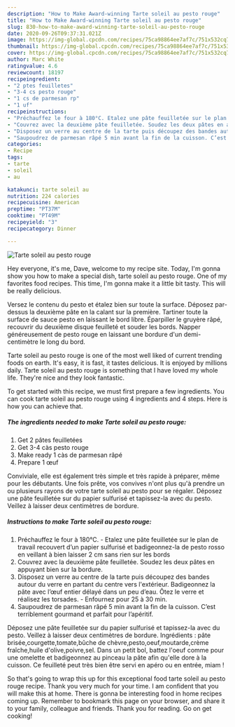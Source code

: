 ```yaml
---
description: "How to Make Award-winning Tarte soleil au pesto rouge"
title: "How to Make Award-winning Tarte soleil au pesto rouge"
slug: 830-how-to-make-award-winning-tarte-soleil-au-pesto-rouge
date: 2020-09-26T09:37:31.021Z
image: https://img-global.cpcdn.com/recipes/75ca98864ee7af7c/751x532cq70/tarte-soleil-au-pesto-rouge-photo-principale-de-la-recette.jpg
thumbnail: https://img-global.cpcdn.com/recipes/75ca98864ee7af7c/751x532cq70/tarte-soleil-au-pesto-rouge-photo-principale-de-la-recette.jpg
cover: https://img-global.cpcdn.com/recipes/75ca98864ee7af7c/751x532cq70/tarte-soleil-au-pesto-rouge-photo-principale-de-la-recette.jpg
author: Marc White
ratingvalue: 4.6
reviewcount: 18197
recipeingredient:
- "2 ptes feuilletes"
- "3-4 cs pesto rouge"
- "1 cs de parmesan rp"
- "1 uf"
recipeinstructions:
- "Préchauffez le four à 180°C. Etalez une pâte feuilletée sur le plan de travail recouvert d’un papier sulfurisé et badigeonnez-la de pesto rosso en veillant à bien laisser 2 cm sans rien sur les bords"
- "Couvrez avec la deuxième pâte feuilletée. Soudez les deux pâtes en appuyant bien sur la bordure."
- "Disposez un verre au centre de la tarte puis découpez des bandes autour du verre en partant du centre vers l&#39;extérieur. Badigeonnez la pâte avec l’œuf entier délayé dans un peu d’eau. Ôtez le verre et réalisez les torsades.  Enfournez pour 25 à 30 min."
- "Saupoudrez de parmesan râpé 5 min avant la fin de la cuisson. C’est terriblement gourmand et parfait pour l’apéritif."
categories:
- Recipe
tags:
- tarte
- soleil
- au

katakunci: tarte soleil au 
nutrition: 224 calories
recipecuisine: American
preptime: "PT37M"
cooktime: "PT49M"
recipeyield: "3"
recipecategory: Dinner

---
```



![Tarte soleil au pesto rouge](https://img-global.cpcdn.com/recipes/75ca98864ee7af7c/751x532cq70/tarte-soleil-au-pesto-rouge-photo-principale-de-la-recette.jpg)

Hey everyone, it's me, Dave, welcome to my recipe site. Today, I'm gonna show you how to make a special dish, tarte soleil au pesto rouge. One of my favorites food recipes. This time, I'm gonna make it a little bit tasty. This will be really delicious.

Versez le contenu du pesto et étalez bien sur toute la surface. Déposez par-dessus la deuxième pâte en la calant sur la première. Tartiner toute la surface de sauce pesto en laissant le bord libre. Éparpiller le gruyère râpé, recouvrir du deuxième disque feuilleté et souder les bords. Napper généreusement de pesto rouge en laissant une bordure d&#39;un demi-centimètre le long du bord.

Tarte soleil au pesto rouge is one of the most well liked of current trending foods on earth. It's easy, it is fast, it tastes delicious. It is enjoyed by millions daily. Tarte soleil au pesto rouge is something that I have loved my whole life. They're nice and they look fantastic.


To get started with this recipe, we must first prepare a few ingredients. You can cook tarte soleil au pesto rouge using 4 ingredients and 4 steps. Here is how you can achieve that.

<!--inarticleads1-->

##### The ingredients needed to make Tarte soleil au pesto rouge:

1. Get 2 pâtes feuilletées
1. Get 3-4 càs pesto rouge
1. Make ready 1 càs de parmesan râpé
1. Prepare 1 œuf


Conviviale, elle est également très simple et très rapide à préparer, même pour les débutants. Une fois prête, vos convives n&#39;ont plus qu&#39;à prendre un ou plusieurs rayons de votre tarte soleil au pesto pour se régaler. Déposez une pâte feuilletée sur du papier sulfurisé et tapissez-la avec du pesto. Veillez à laisser deux centimètres de bordure. 

<!--inarticleads2-->

##### Instructions to make Tarte soleil au pesto rouge:

1. Préchauffez le four à 180°C. - Etalez une pâte feuilletée sur le plan de travail recouvert d’un papier sulfurisé et badigeonnez-la de pesto rosso en veillant à bien laisser 2 cm sans rien sur les bords
1. Couvrez avec la deuxième pâte feuilletée. Soudez les deux pâtes en appuyant bien sur la bordure.
1. Disposez un verre au centre de la tarte puis découpez des bandes autour du verre en partant du centre vers l&#39;extérieur. Badigeonnez la pâte avec l’œuf entier délayé dans un peu d’eau. Ôtez le verre et réalisez les torsades.  - Enfournez pour 25 à 30 min.
1. Saupoudrez de parmesan râpé 5 min avant la fin de la cuisson. C’est terriblement gourmand et parfait pour l’apéritif.


Déposez une pâte feuilletée sur du papier sulfurisé et tapissez-la avec du pesto. Veillez à laisser deux centimètres de bordure. Ingrédients : pâte brisée,courgette,tomate,bûche de chèvre,pesto,oeuf,moutarde,crème fraîche,huile d&#39;olive,poivre,sel. Dans un petit bol, battez l&#39;oeuf comme pour une omelette et badigeonnez au pinceau la pâte afin qu&#39;elle dore à la cuisson. Ce feuilleté peut très bien être servi en apéro ou en entrée, miam ! 

So that's going to wrap this up for this exceptional food tarte soleil au pesto rouge recipe. Thank you very much for your time. I am confident that you will make this at home. There is gonna be interesting food in home recipes coming up. Remember to bookmark this page on your browser, and share it to your family, colleague and friends. Thank you for reading. Go on get cooking!
